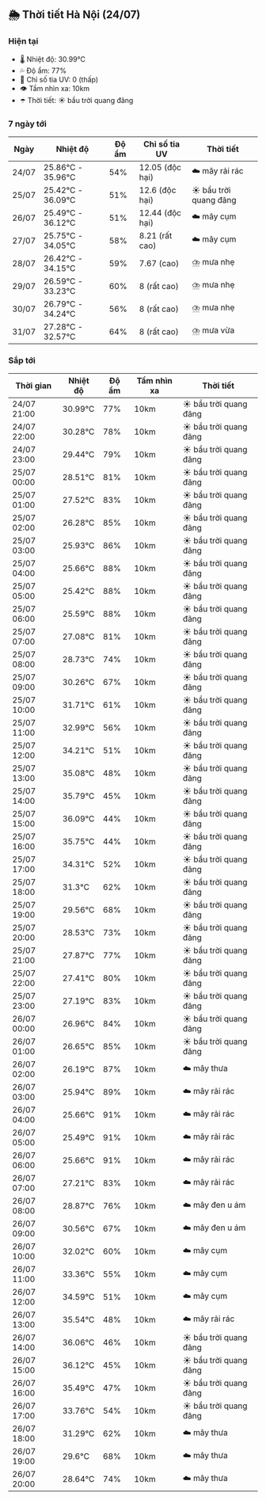 ## 🌦️ Thời tiết Hà Nội (24/07)

### Hiện tại

- 🌡️ Nhiệt độ: 30.99℃
- 💦 Độ ẩm: 77%
- 🌟 Chỉ số tia UV: 0 (thấp)
- 👁️ Tầm nhìn xa: 10km
- ☂️ Thời tiết: ☀️ bầu trời quang đãng

### 7 ngày tới

| Ngày | Nhiệt độ | Độ ẩm | Chỉ số tia UV | Thời tiết |
| --- | --- | --- | --- | --- |
| 24/07 | 25.86℃ - 35.96℃ | 54% | 12.05 (độc hại) | ☁️ mây rải rác |
| 25/07 | 25.42℃ - 36.09℃ | 51% | 12.6 (độc hại) | ☀️ bầu trời quang đãng |
| 26/07 | 25.49℃ - 36.12℃ | 51% | 12.44 (độc hại) | ☁️ mây cụm |
| 27/07 | 25.75℃ - 34.05℃ | 58% | 8.21 (rất cao) | ☁️ mây cụm |
| 28/07 | 26.42℃ - 34.15℃ | 59% | 7.67 (cao) | ⛈️ mưa nhẹ |
| 29/07 | 26.59℃ - 33.23℃ | 60% | 8 (rất cao) | ⛈️ mưa nhẹ |
| 30/07 | 26.79℃ - 34.24℃ | 56% | 8 (rất cao) | ⛈️ mưa nhẹ |
| 31/07 | 27.28℃ - 32.57℃ | 64% | 8 (rất cao) | ⛈️ mưa vừa |

### Sắp tới

| Thời gian | Nhiệt độ | Độ ẩm | Tầm nhìn xa | Thời tiết |
| --- | --- | --- | --- | --- |
| 24/07 21:00 | 30.99℃ | 77% | 10km | ☀️ bầu trời quang đãng |
| 24/07 22:00 | 30.28℃ | 78% | 10km | ☀️ bầu trời quang đãng |
| 24/07 23:00 | 29.44℃ | 79% | 10km | ☀️ bầu trời quang đãng |
| 25/07 00:00 | 28.51℃ | 81% | 10km | ☀️ bầu trời quang đãng |
| 25/07 01:00 | 27.52℃ | 83% | 10km | ☀️ bầu trời quang đãng |
| 25/07 02:00 | 26.28℃ | 85% | 10km | ☀️ bầu trời quang đãng |
| 25/07 03:00 | 25.93℃ | 86% | 10km | ☀️ bầu trời quang đãng |
| 25/07 04:00 | 25.66℃ | 88% | 10km | ☀️ bầu trời quang đãng |
| 25/07 05:00 | 25.42℃ | 88% | 10km | ☀️ bầu trời quang đãng |
| 25/07 06:00 | 25.59℃ | 88% | 10km | ☀️ bầu trời quang đãng |
| 25/07 07:00 | 27.08℃ | 81% | 10km | ☀️ bầu trời quang đãng |
| 25/07 08:00 | 28.73℃ | 74% | 10km | ☀️ bầu trời quang đãng |
| 25/07 09:00 | 30.26℃ | 67% | 10km | ☀️ bầu trời quang đãng |
| 25/07 10:00 | 31.71℃ | 61% | 10km | ☀️ bầu trời quang đãng |
| 25/07 11:00 | 32.99℃ | 56% | 10km | ☀️ bầu trời quang đãng |
| 25/07 12:00 | 34.21℃ | 51% | 10km | ☀️ bầu trời quang đãng |
| 25/07 13:00 | 35.08℃ | 48% | 10km | ☀️ bầu trời quang đãng |
| 25/07 14:00 | 35.79℃ | 45% | 10km | ☀️ bầu trời quang đãng |
| 25/07 15:00 | 36.09℃ | 44% | 10km | ☀️ bầu trời quang đãng |
| 25/07 16:00 | 35.75℃ | 44% | 10km | ☀️ bầu trời quang đãng |
| 25/07 17:00 | 34.31℃ | 52% | 10km | ☀️ bầu trời quang đãng |
| 25/07 18:00 | 31.3℃ | 62% | 10km | ☀️ bầu trời quang đãng |
| 25/07 19:00 | 29.56℃ | 68% | 10km | ☀️ bầu trời quang đãng |
| 25/07 20:00 | 28.53℃ | 73% | 10km | ☀️ bầu trời quang đãng |
| 25/07 21:00 | 27.87℃ | 77% | 10km | ☀️ bầu trời quang đãng |
| 25/07 22:00 | 27.41℃ | 80% | 10km | ☀️ bầu trời quang đãng |
| 25/07 23:00 | 27.19℃ | 83% | 10km | ☀️ bầu trời quang đãng |
| 26/07 00:00 | 26.96℃ | 84% | 10km | ☀️ bầu trời quang đãng |
| 26/07 01:00 | 26.65℃ | 85% | 10km | ☀️ bầu trời quang đãng |
| 26/07 02:00 | 26.19℃ | 87% | 10km | ☁️ mây thưa |
| 26/07 03:00 | 25.94℃ | 89% | 10km | ☁️ mây rải rác |
| 26/07 04:00 | 25.66℃ | 91% | 10km | ☁️ mây rải rác |
| 26/07 05:00 | 25.49℃ | 91% | 10km | ☁️ mây rải rác |
| 26/07 06:00 | 25.66℃ | 91% | 10km | ☁️ mây rải rác |
| 26/07 07:00 | 27.21℃ | 83% | 10km | ☁️ mây rải rác |
| 26/07 08:00 | 28.87℃ | 76% | 10km | ☁️ mây đen u ám |
| 26/07 09:00 | 30.56℃ | 67% | 10km | ☁️ mây đen u ám |
| 26/07 10:00 | 32.02℃ | 60% | 10km | ☁️ mây cụm |
| 26/07 11:00 | 33.36℃ | 55% | 10km | ☁️ mây cụm |
| 26/07 12:00 | 34.59℃ | 51% | 10km | ☁️ mây cụm |
| 26/07 13:00 | 35.54℃ | 48% | 10km | ☁️ mây rải rác |
| 26/07 14:00 | 36.06℃ | 46% | 10km | ☀️ bầu trời quang đãng |
| 26/07 15:00 | 36.12℃ | 45% | 10km | ☀️ bầu trời quang đãng |
| 26/07 16:00 | 35.49℃ | 47% | 10km | ☀️ bầu trời quang đãng |
| 26/07 17:00 | 33.76℃ | 54% | 10km | ☀️ bầu trời quang đãng |
| 26/07 18:00 | 31.29℃ | 62% | 10km | ☁️ mây thưa |
| 26/07 19:00 | 29.6℃ | 68% | 10km | ☁️ mây thưa |
| 26/07 20:00 | 28.64℃ | 74% | 10km | ☁️ mây thưa |
